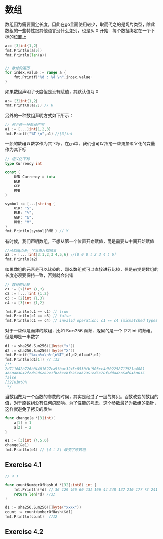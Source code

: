 # 数组
数组因为需要固定长度，因此在go里面使用较少，取而代之的是切片类型，除此数组的一些特性跟其他语言没什么差别，也是从 0 开始，每个数据绑定在一个下标的位置上
```go
a:= [3]int{1,2}
fmt.Println(a[0])
fmt.Println(len(a))


// 数组的遍历
for index,value := range a {
    fmt.Printf("%d : %d \n",index,value)
}
```
如果数组声明了长度但是没有赋值，其默认值为 0 
```go
a:= [3]int{1,2}
fmt.Println(a[2]) // 0
```
另外的一种数组声明方式如下所示：
```go
// 另外的一种数组声明
a1 := [...]int{1,2,3}
fmt.Printf("%T \n",a1) //[3]int 
```
一般的数组以数字作为其下标，在go中，我们也可以指定一些更加语义化的变量作为其下标
```go
// 语义化下标
type Currency int

const (
    USD Currency = iota
    EUR
    GBP
    RMB
)

symbol := [...]string {
    USD: "$",
    EUR: "%",
    GBP: "&",
    RMB: "¥",
}
fmt.Println(symbol[RMB]) // ¥
```
有时候，我们声明数组，不想从第一个位置开始赋值，而是需要从中间开始赋值
```go
//从数组的某一个位置开始赋值
a2 := [...]int{3:1,2,3,4,5,6} //[0 0 0 1 2 3 4 5 6]
fmt.Println(a2)
```
如果数组的元素是可以比较的，那么数组就可以直接进行比较，但是前提是数组的长度必须要保持一致，否则就会出错
```go
// 数组的比较
c1 := [2]int {1,2}
c2 := [...]int {1,2}
c3 := [2]int {1,3}
c4 := [3]int {1,2}

fmt.Println(c1 == c2) // true
fmt.Println(c1 == c3) // false
fmt.Println(c1 == c4) // invalid operation: c1 == c4 (mismatched types [2]int and [3]int)
```
对于一些似是而非的数组，比如 Sum256 函数，返回的是一个 [32]int 的数组，但是却是一串数字
```go
d1 := sha256.Sum256([]byte("x"))
d2 := sha256.Sum256([]byte("X"))
fmt.Printf("%x\n%x\n%t\n%T",d1,d2,d1==d2,d1)
fmt.Println(d1[1]) // 113
/**
2d711642b726b04401627ca9fbac32f5c8530fb1903cc4db02258717921a4881
4b68ab3847feda7d6c62c1fbcbeebfa35eab7351ed5e78f4ddadea5df64b8015
false
[32]uint8%
 */
```
当数组做为一个函数的参数的时候，其实是经过了一层的拷贝。函数改变的数组的值，对于原数组没有任何的影响。为了性能的考虑，这个参数最好为数组的指针，这样就避免了拷贝的发生
```go
func change(a *[3]int){
	a[1] = 1
	a[2] = 2
}

e1 := [3]int {4,5,6}
change(&e1)
fmt.Println(e1) // [4 1 2] 改变了原数组
```
## Exercise 4.1 
```go
// 4.1

func countNumberOfHash(d *[32]uint8) int {
	fmt.Println(*d) //[36 129 166 60 133 166 44 248 137 210 177 73 241 165 46 152 90 147 65 117 1 115 254 1 239 245 12 194 123 89 65 181]
	return len(*d) //32
}

d1 := sha256.Sum256([]byte("xxxx"))
count := countNumberOfHash(&d1)
fmt.Println(count)  //32
```

## Exercise 4.2 
```go


```